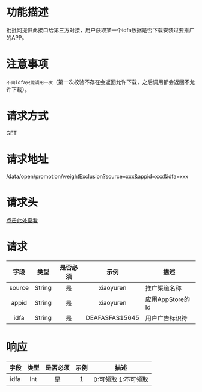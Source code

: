 # 功能描述
批批网提供此接口给第三方对接，用户获取某一个idfa数据是否下载安装过要推广的APP。



# 注意事项
`不同idfa只能调用一次`（第一次校验不存在会返回允许下载，之后调用都会返回不允许下载）。



# 请求方式
GET



# 请求地址
/data/open/promotion/weightExclusion?source=xxx&appid=xxx&idfa=xxx



# 请求头
[点击此处查看](../统一请求头部及签名方式.md)



# 请求
  字段  |  类型  |  是否必须  |  示例  |  描述  
:------------------------------:|:---------------:|:------:|:-----------------------------------:|-----------------------------------
  source |  String  |  是  | xiaoyuren |  推广渠道名称
  appid  |  String  |  是  | xiaoyuren |  应用AppStore的Id
  idfa   |  String  |  是  | DEAFASFAS15645 |  用户广告标识符

# 响应
  字段  |  类型  |  是否必须  |  示例  |  描述
:------------------------------:|:---------------:|:------:|:-----------------------------------:|-----------------------------------
  idfa |  Int  |  是  | 1 |  0:可领取 1:不可领取

